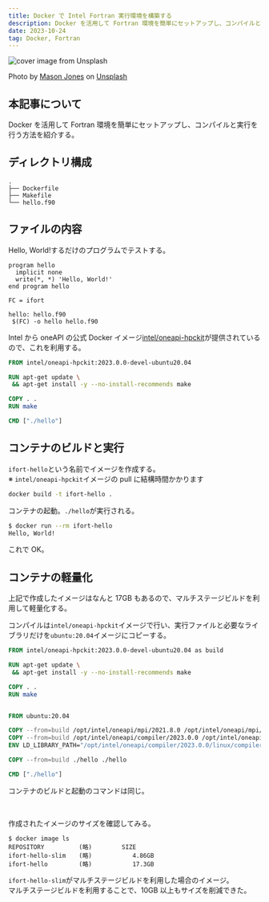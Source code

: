 ```yaml
---
title: Docker で Intel Fortran 実行環境を構築する
description: Docker を活用して Fortran 環境を簡単にセットアップし、コンパイルと実行を行う方法を紹介する。
date: 2023-10-24
tag: Docker, Fortran
---
```


![cover image from Unsplash](/assets/blog/20231024-ifort-docker-setup/cover.webp)

Photo by [Mason Jones](https://unsplash.com/photos/selective-focus-photography-of-green-iguana-eNulyu7PzZU) on [Unsplash](https://unsplash.com/)

## 本記事について

Docker を活用して Fortran 環境を簡単にセットアップし、コンパイルと実行を行う方法を紹介する。

## ディレクトリ構成

```
.
├── Dockerfile
├── Makefile
└── hello.f90
```

## ファイルの内容

Hello, World!するだけのプログラムでテストする。

```fortran-free-form
program hello
  implicit none
  write(*, *) 'Hello, World!'
end program hello
```

```make
FC = ifort

hello: hello.f90
 $(FC) -o hello hello.f90
```

Intel から oneAPI の公式 Docker イメージ[intel/oneapi-hpckit](https://hub.docker.com/r/intel/oneapi-hpckit/)が提供されているので、これを利用する。

```dockerfile
FROM intel/oneapi-hpckit:2023.0.0-devel-ubuntu20.04

RUN apt-get update \
 && apt-get install -y --no-install-recommends make

COPY . .
RUN make

CMD ["./hello"]
```

## コンテナのビルドと実行

`ifort-hello`という名前でイメージを作成する。  
※ `intel/oneapi-hpckit`イメージの pull に結構時間かかります

```sh
docker build -t ifort-hello .
```

コンテナの起動。`./hello`が実行される。

```sh
$ docker run --rm ifort-hello
Hello, World!
```

これで OK。

## コンテナの軽量化

上記で作成したイメージはなんと 17GB もあるので、マルチステージビルドを利用して軽量化する。

コンパイルは`intel/oneapi-hpckit`イメージで行い、実行ファイルと必要なライブラリだけを`ubuntu:20.04`イメージにコピーする。

```dockerfile
FROM intel/oneapi-hpckit:2023.0.0-devel-ubuntu20.04 as build

RUN apt-get update \
 && apt-get install -y --no-install-recommends make

COPY . .
RUN make


FROM ubuntu:20.04

COPY --from=build /opt/intel/oneapi/mpi/2021.8.0 /opt/intel/oneapi/mpi/2021.8.0
COPY --from=build /opt/intel/oneapi/compiler/2023.0.0 /opt/intel/oneapi/compiler/2023.0.0
ENV LD_LIBRARY_PATH="/opt/intel/oneapi/compiler/2023.0.0/linux/compiler/lib/intel64_lin:$LD_LIBRARY_PATH"

COPY --from=build ./hello ./hello

CMD ["./hello"]
```

コンテナのビルドと起動のコマンドは同じ。

&emsp;

作成されたイメージのサイズを確認してみる。

```
$ docker image ls
REPOSITORY        　(略)     　　SIZE
ifort-hello-slim 　 (略)　　   　　　4.86GB
ifort-hello       　(略)　　　   　　17.3GB
```

`ifort-hello-slim`がマルチステージビルドを利用した場合のイメージ。  
マルチステージビルドを利用することで、10GB 以上もサイズを削減できた。
